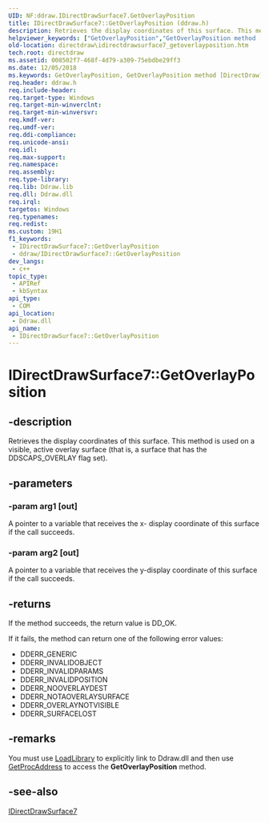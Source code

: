 ```yaml
---
UID: NF:ddraw.IDirectDrawSurface7.GetOverlayPosition
title: IDirectDrawSurface7::GetOverlayPosition (ddraw.h)
description: Retrieves the display coordinates of this surface. This method is used on a visible, active overlay surface (that is, a surface that has the DDSCAPS_OVERLAY flag set).
helpviewer_keywords: ["GetOverlayPosition","GetOverlayPosition method [DirectDraw]","GetOverlayPosition method [DirectDraw]","IDirectDrawSurface7 interface","IDirectDrawSurface7 interface [DirectDraw]","GetOverlayPosition method","IDirectDrawSurface7.GetOverlayPosition","IDirectDrawSurface7::GetOverlayPosition","ddraw/IDirectDrawSurface7::GetOverlayPosition","directdraw.idirectdrawsurface7_getoverlayposition"]
old-location: directdraw\idirectdrawsurface7_getoverlayposition.htm
tech.root: directdraw
ms.assetid: 008502f7-468f-4d79-a309-75ebdbe29ff3
ms.date: 12/05/2018
ms.keywords: GetOverlayPosition, GetOverlayPosition method [DirectDraw], GetOverlayPosition method [DirectDraw],IDirectDrawSurface7 interface, IDirectDrawSurface7 interface [DirectDraw],GetOverlayPosition method, IDirectDrawSurface7.GetOverlayPosition, IDirectDrawSurface7::GetOverlayPosition, ddraw/IDirectDrawSurface7::GetOverlayPosition, directdraw.idirectdrawsurface7_getoverlayposition
req.header: ddraw.h
req.include-header: 
req.target-type: Windows
req.target-min-winverclnt: 
req.target-min-winversvr: 
req.kmdf-ver: 
req.umdf-ver: 
req.ddi-compliance: 
req.unicode-ansi: 
req.idl: 
req.max-support: 
req.namespace: 
req.assembly: 
req.type-library: 
req.lib: Ddraw.lib
req.dll: Ddraw.dll
req.irql: 
targetos: Windows
req.typenames: 
req.redist: 
ms.custom: 19H1
f1_keywords:
 - IDirectDrawSurface7::GetOverlayPosition
 - ddraw/IDirectDrawSurface7::GetOverlayPosition
dev_langs:
 - c++
topic_type:
 - APIRef
 - kbSyntax
api_type:
 - COM
api_location:
 - Ddraw.dll
api_name:
 - IDirectDrawSurface7::GetOverlayPosition
---
```


# IDirectDrawSurface7::GetOverlayPosition


## -description

Retrieves the display coordinates of this surface. This method is used on a visible, active overlay surface (that is, a surface that has the DDSCAPS_OVERLAY flag set).

## -parameters

### -param arg1 [out]

A pointer to a variable that receives the x- display coordinate of this surface if the call succeeds.

### -param arg2 [out]

A pointer to a variable that receives the y-display coordinate of this surface if the call succeeds.

## -returns

If the method succeeds, the return value is DD_OK.



If it fails, the method can return one of the following error values:

<ul>
<li>DDERR_GENERIC</li>
<li>DDERR_INVALIDOBJECT</li>
<li>DDERR_INVALIDPARAMS</li>
<li>DDERR_INVALIDPOSITION</li>
<li>DDERR_NOOVERLAYDEST</li>
<li>DDERR_NOTAOVERLAYSURFACE</li>
<li>DDERR_OVERLAYNOTVISIBLE</li>
<li>DDERR_SURFACELOST</li>
</ul>

## -remarks

You must use <a href="/windows/desktop/api/libloaderapi/nf-libloaderapi-loadlibrarya">LoadLibrary</a> to explicitly link to Ddraw.dll and then use <a href="/windows/desktop/api/libloaderapi/nf-libloaderapi-getprocaddress">GetProcAddress</a> to access the  <b>GetOverlayPosition</b> method.

## -see-also

<a href="/windows/desktop/api/ddraw/nn-ddraw-idirectdrawsurface7">IDirectDrawSurface7</a>

